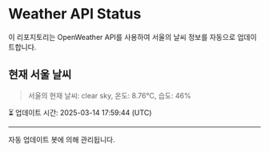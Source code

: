 
# Weather API Status

이 리포지토리는 OpenWeather API를 사용하여 서울의 날씨 정보를 자동으로 업데이트합니다.

## 현재 서울 날씨
> 서울의 현재 날씨: clear sky, 온도: 8.76°C, 습도: 46%

⏳ 업데이트 시간: 2025-03-14 17:59:44 (UTC)

---
자동 업데이트 봇에 의해 관리됩니다.
